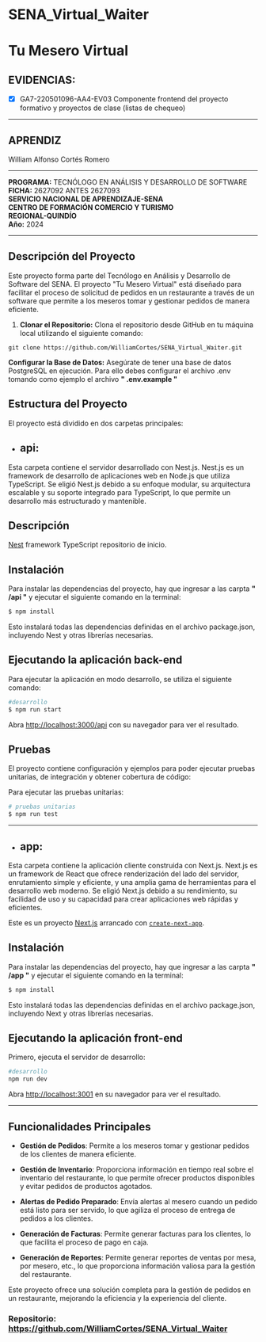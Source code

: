 # SENA_Virtual_Waiter

# Tu Mesero Virtual

## EVIDENCIAS:

- [x] GA7-220501096-AA4-EV03 Componente frontend del proyecto formativo y proyectos de clase (listas de chequeo)

---

## APRENDIZ

William Alfonso Cortés Romero

---

**PROGRAMA:** TECNÓLOGO EN ANÁLISIS Y DESARROLLO DE SOFTWARE  
**FICHA:** 2627092 ANTES 2627093  
**SERVICIO NACIONAL DE APRENDIZAJE-SENA**  
**CENTRO DE FORMACIÓN COMERCIO Y TURISMO**  
**REGIONAL-QUINDÍO**  
**Año:** 2024

---

## Descripción del Proyecto

Este proyecto forma parte del Tecnólogo en Análisis y Desarrollo de Software del SENA. El proyecto "Tu Mesero Virtual" está diseñado para facilitar el proceso de solicitud de pedidos en un restaurante a través de un software que permite a los meseros tomar y gestionar pedidos de manera eficiente.

1. **Clonar el Repositorio:**
   Clona el repositorio desde GitHub en tu máquina local utilizando el siguiente comando:

```
git clone https://github.com/WilliamCortes/SENA_Virtual_Waiter.git
```

**Configurar la Base de Datos:**
Asegúrate de tener una base de datos PostgreSQL en ejecución.
Para ello debes configurar el archivo .env tomando como ejemplo el archivo **" .env.example "**

## Estructura del Proyecto

El proyecto está dividido en dos carpetas principales:

- ## **api**:

Esta carpeta contiene el servidor desarrollado con Nest.js. Nest.js es un framework de desarrollo de aplicaciones web en Node.js que utiliza TypeScript. Se eligió Nest.js debido a su enfoque modular, su arquitectura escalable y su soporte integrado para TypeScript, lo que permite un desarrollo más estructurado y mantenible.

## Descripción

[Nest](https://github.com/nestjs/nest) framework TypeScript repositorio de inicio.

## Instalación

Para instalar las dependencias del proyecto, hay que ingresar a las carpta **" /api "** y ejecutar el siguiente comando en la terminal:

```bash
$ npm install
```

Esto instalará todas las dependencias definidas en el archivo package.json, incluyendo Nest y otras librerías necesarias.

## Ejecutando la aplicación back-end

Para ejecutar la aplicación en modo desarrollo, se utiliza el siguiente comando:

```bash
#desarrollo
$ npm run start

```

Abra [http://localhost:3000/api](http://localhost:3000/api) con su navegador para ver el resultado.

## Pruebas

El proyecto contiene configuración y ejemplos para poder ejecutar pruebas unitarias, de integración y obtener cobertura de código:

Para ejecutar las pruebas unitarias:

```bash
# pruebas unitarias
$ npm run test
```

---

- ## **app**:

Esta carpeta contiene la aplicación cliente construida con Next.js. Next.js es un framework de React que ofrece renderización del lado del servidor, enrutamiento simple y eficiente, y una amplia gama de herramientas para el desarrollo web moderno. Se eligió Next.js debido a su rendimiento, su facilidad de uso y su capacidad para crear aplicaciones web rápidas y eficientes.

Este es un proyecto [Next.js](https://nextjs.org/) arrancado con [`create-next-app`](https://github.com/vercel/next.js/tree/canary/packages/create-next-app).

## Instalación

Para instalar las dependencias del proyecto, hay que ingresar a las carpta **" /app "** y ejecutar el siguiente comando en la terminal:

```bash
$ npm install
```

Esto instalará todas las dependencias definidas en el archivo package.json, incluyendo Next y otras librerías necesarias.

## Ejecutando la aplicación front-end

Primero, ejecuta el servidor de desarrollo:

```bash
#desarrollo
npm run dev
```

Abra [http://localhost:3001](http://localhost:3001) en su navegador para ver el resultado.

---

## Funcionalidades Principales

- **Gestión de Pedidos**: Permite a los meseros tomar y gestionar pedidos de los clientes de manera eficiente.
- **Gestión de Inventario**: Proporciona información en tiempo real sobre el inventario del restaurante, lo que permite ofrecer productos disponibles y evitar pedidos de productos agotados.

- **Alertas de Pedido Preparado**: Envía alertas al mesero cuando un pedido está listo para ser servido, lo que agiliza el proceso de entrega de pedidos a los clientes.

- **Generación de Facturas**: Permite generar facturas para los clientes, lo que facilita el proceso de pago en caja.

- **Generación de Reportes**: Permite generar reportes de ventas por mesa, por mesero, etc., lo que proporciona información valiosa para la gestión del restaurante.

Este proyecto ofrece una solución completa para la gestión de pedidos en un restaurante, mejorando la eficiencia y la experiencia del cliente.

### Repositorio: https://github.com/WilliamCortes/SENA_Virtual_Waiter

```

```
